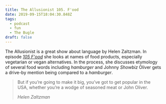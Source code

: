 ```yaml
---
title: The Allusionist 105. F'ood
date: 2019-09-15T18:04:30.848Z
tags:
  - podcast
  - fun
  - The Bugle
draft: false
---
```

The Allusionist is a great show about language by Helen Zaltzman. In episode [_105 F'ood_](https://www.theallusionist.org/foood) she looks at names of food products, especially vegetarian or vegan alternatives. In the process, she discusses etymology of several food words including _hamburger_ and Johnny _Showbiz_ Oliver gets a drive-by mention being compared to a _hamburger_.

> But if you’re going to make it big, you’ve got to get popular in the USA, whether you’re a wodge of seasoned meat or John Oliver.
>
> _Helen Zaltzman_
